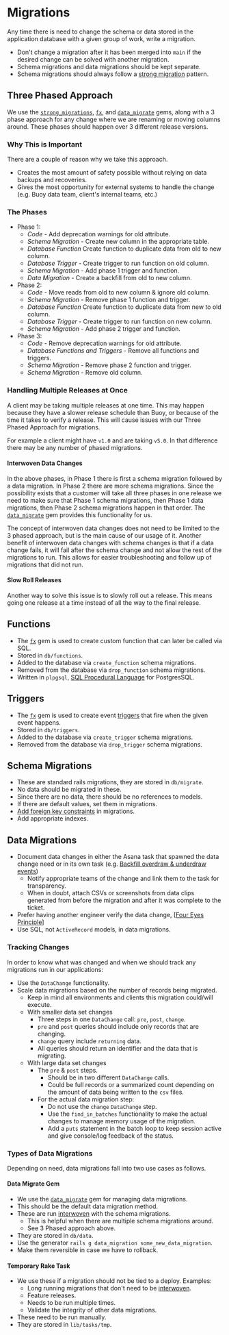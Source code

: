 # Migrations

Any time there is need to change the schema or data stored in the application
database with a given group of work, write a migration.
- Don't change a migration after it has been merged into `main` if the desired
  change can be solved with another migration.
- Schema migrations and data migrations should be kept separate.
- Schema migrations should always follow a [strong migration] pattern.

## Three Phased Approach

We use the [`strong_migrations`], [`fx`], and [`data_migrate`] gems, along
with a 3 phase approach for any change where we are renaming or moving columns
around. These phases should happen over 3 different release versions.

### Why This is Important

There are a couple of reason why we take this approach.
- Creates the most amount of safety possible without relying on data backups and
  recoveries.
- Gives the most opportunity for external systems to handle the change (e.g.
  Buoy data team, client's internal teams, etc.)

### The Phases
- Phase 1:
  - _Code_ - Add deprecation warnings for old attribute.
  - _Schema Migration_ - Create new column in the appropriate table.
  - _Database Function_ Create function to duplicate data from old to new
    column.
  - _Database Trigger_ - Create trigger to run function on old column.
  - _Schema Migration_ - Add phase 1 trigger and function.
  - _Data Migration_ - Create a backfill from old to new column.
- Phase 2:
  - _Code_ - Move reads from old to new column & ignore old column.
  - _Schema Migration_ - Remove phase 1 function and trigger.
  - _Database Function_ Create function to duplicate data from new to old
    column.
  - _Database Trigger_ - Create trigger to run function on new column.
  - _Schema Migration_ - Add phase 2 trigger and function.
- Phase 3:
  - _Code_ - Remove deprecation warnings for old attribute.
  - _Database Functions and Triggers_ - Remove all functions and triggers.
  - _Schema Migration_ - Remove phase 2 function and trigger.
  - _Schema Migration_ - Remove old column.

### Handling Multiple Releases at Once

A client may be taking multiple releases at one time. This may happen because
they have a slower release schedule than Buoy, or because of the time it takes
to verify a release. This will cause issues with our Three Phased Approach for
migrations.

For example a client might have `v1.0` and are taking `v5.0`. In that difference
there may be any number of phased migrations.

#### Interwoven Data Changes

In the above phases, in Phase 1 there is first a schema migration followed by a
data migration. In Phase 2 there are more schema migrations. Since the
possibility exists that a customer will take all three phases in one release
we need to make sure that Phase 1 schema migrations, then Phase 1 data
migrations, then Phase 2 schema migrations happen in that order. The
[`data_migrate`] gem provides this functionality for us.

The concept of interwoven data changes does not need to be limited to the 3
phased approach, but is the main cause of our usage of it. Another benefit of
interwoven data changes with schema changes is that if a data change fails, it
will fail after the schema change and not allow the rest of the migrations to
run. This allows for easier troubleshooting and follow up of migrations that did
not run.

#### Slow Roll Releases

Another way to solve this issue is to slowly roll out a release. This means
going one release at a time instead of all the way to the final release.

## Functions

- The [`fx`] gem is used to create custom function that can later be called via
  SQL.
- Stored in `db/functions`.
- Added to the database via `create_function` schema migrations.
- Removed from the database via `drop_function` schema migrations.
- Written in `plpgsql`, [SQL Procedural Language] for PostgresSQL.

## Triggers

- The [`fx`] gem is used to create event [triggers] that fire when the given
  event happens.
- Stored in `db/triggers`.
- Added to the database via `create_trigger` schema migrations.
- Removed from the database via `drop_trigger` schema migrations.

## Schema Migrations

- These are standard rails migrations, they are stored in `db/migrate`.
- No data should be migrated in these.
- Since there are no data, there should be no references to models.
- If there are default values, set them in migrations.
- [Add foreign key constraints] in migrations.
- Add appropriate indexes.

## Data Migrations

- Document data changes in either the Asana task that spawned the data change
  need or in its own task (e.g. [Backfill overdraw & underdraw events])
  - Notify appropriate teams of the change and link them to the task for
  transparency.
  - When in doubt, attach CSVs or screenshots from data clips generated from
  before the migration and after it was complete to the ticket.
- Prefer having another engineer verify the data change, [[Four Eyes Principle]]
- Use SQL, not `ActiveRecord` models, in data migrations.

### Tracking Changes

In order to know what was changed and when we should track any migrations run
in our applications:

- Use the `DataChange` functionality.
- Scale data migrations based on the number of records being migrated.
  - Keep in mind all environments and clients this migration could/will execute.
  - With smaller data set changes
    - Three steps in one `DataChange` call: `pre`, `post`, `change`.
    - `pre` and `post` queries should include only records that are changing.
    - `change` query include `returning` data.
    -  All queries should return an identifier and the data that is migrating.
  - With large data set changes
    - The `pre` & `post` steps.
      - Should be in two different `DataChange` calls.
      - Could be full records or a summarized count depending on the amount of
        data being written to the `csv` files.
    - For the actual data migration step:
      - Do not use the `change` `DataChange` step.
      - Use the `find_in_batches` functionality to make the actual changes to
        manage memory usage of the migration.
      - Add a `puts` statement in the batch loop to keep session active and give
        console/log feedback of the status.

### Types of Data Migrations

Depending on need, data migrations fall into two use cases as follows.

#### Data Migrate Gem

- We use the [`data_migrate`] gem for managing data migrations.
- This should be the default data migration method.
- These are run [interwoven] with the schema migrations.
  - This is helpful when there are multiple schema migrations around.
  - See 3 Phased approach above.
- They are stored in `db/data`.
- Use the generator `rails g data_migration some_new_data_migration`.
- Make them reversible in case we have to rollback.

#### Temporary Rake Task

- We use these if a migration should not be tied to a deploy. Examples:
  - Long running migrations that don't need to be [interwoven].
  - Feature releases.
  - Needs to be run multiple times.
  - Validate the integrity of other data migrations.
- These need to be run manually.
- They are stored in `lib/tasks/tmp`.

[strong migration]: https://blog.appsignal.com/2024/03/20/good-database-migration-practices-for-your-ruby-on-rails-app-using-strong-migrations.html
[`strong_migrations`]: https://github.com/ankane/strong_migrations
[`fx`]: https://github.com/teoljungberg/fx
[`data_migrate`]: https://github.com/ilyakatz/data-migrate
[SQL Procedural Language]: https://www.postgresql.org/docs/current/sql-createfunction.html
[triggers]: https://www.postgresql.org/docs/current/sql-createtrigger.html
[Add foreign key constraints]: http://robots.thoughtbot.com/referential-integrity-with-foreign-keys
[Backfill overdraw & underdraw events]: https://app.asana.com/0/1204148179532667/1209173110752566/f
[Four Eyes Principle]: https://www.openriskmanual.org/wiki/Four_Eyes_Principle
[interwoven]: #interwoven-data-changes
